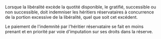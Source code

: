 Lorsque la libéralité excède la quotité disponible, le gratifié, successible ou non successible, doit indemniser les héritiers réservataires à concurrence de la portion excessive de la libéralité, quel que soit cet excédent.

Le paiement de l'indemnité par l'héritier réservataire se fait en moins prenant et en priorité par voie d'imputation sur ses droits dans la réserve.
